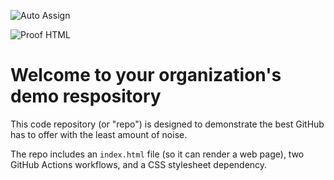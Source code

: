 ![Auto Assign](https://github.com/Imago-SDRUK/demo-repository/actions/workflows/auto-assign.yml/badge.svg)

![Proof HTML](https://github.com/Imago-SDRUK/demo-repository/actions/workflows/proof-html.yml/badge.svg)

# Welcome to your organization's demo respository
This code repository (or "repo") is designed to demonstrate the best GitHub has to offer with the least amount of noise.

The repo includes an `index.html` file (so it can render a web page), two GitHub Actions workflows, and a CSS stylesheet dependency.
